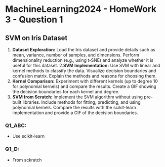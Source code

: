 # MachineLearning2024 - HomeWork 3 - Question 1
## SVM on Iris Dataset
1. **Dataset Exploration:** Load the Iris dataset and provide details such as mean, variance, number of samples, and dimensions. Perform dimensionality reduction (e.g., using t-SNE) and analyze whether it is useful for this dataset.
2.**SVM Implementation:** Use SVM with linear and kernel methods to classify the data. Visualize decision boundaries and confusion matrix. Explain the methods and reasons for choosing them.
3. **Kernel Comparison:** Experiment with different kernels (up to degree 10 for polynomial kernels) and compare the results. Create a GIF showing the decision boundaries for each kernel and degree.
4. **SVM from Scratch:** Implement the SVM algorithm without using pre-built libraries. Include methods for fitting, predicting, and using polynomial kernels. Compare the results with the scikit-learn implementation and provide a GIF of the decision boundaries.
### Q1_ABC:
- Use scikit-learn
### Q1_D:
- From sckratch
